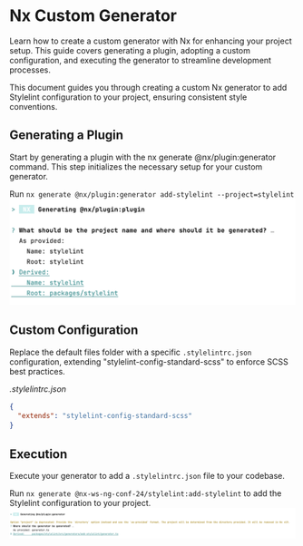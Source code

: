 # Nx Custom Generator
Learn how to create a custom generator with Nx for enhancing your project setup. This guide covers generating a plugin, adopting a custom configuration, and executing the generator to streamline development processes.

This document guides you through creating a custom Nx generator to add Stylelint configuration to your project, ensuring consistent style conventions.

## Generating a Plugin
Start by generating a plugin with the nx generate @nx/plugin:generator command. This step initializes the necessary setup for your custom generator.

Run `nx generate @nx/plugin:generator add-stylelint --project=stylelint`
<img src="./images/generate-generator.png">

## Custom Configuration
Replace the default files folder with a specific `.stylelintrc.json` configuration, extending "stylelint-config-standard-scss" to enforce SCSS best practices.

_.stylelintrc.json_
```json
{
  "extends": "stylelint-config-standard-scss"
}
```

## Execution

Execute your generator to add a `.stylelintrc.json` file to your codebase. 

Run `nx generate @nx-ws-ng-conf-24/stylelint:add-stylelint` to add the Stylelint configuration to your project.
<img src="./images/execute-generator.png">
